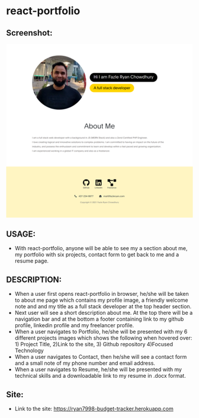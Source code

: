# react-portfolio

## Screenshot:
![](src/screenshot.png)

## USAGE:
- With react-portfolio, anyone will be able to see my a section about me, my portfolio with six projects, contact form to get back to me and a resume page.

## DESCRIPTION:
- When a user first opens react-portfolio in browser, he/she will be taken to about me page which contains my profile image, a friendly welcome note and and my title as a full stack developer at the top header section.
- Next user will see a short description about me. At the top there will be a navigation bar and at the bottom a footer containing link to my github profile, linkedin profile and my freelancer profile.
- When a user navigates to Portfolio, he/she will be presented with my 6 different projects images which shows the following when hovered over: 1) Project Title, 2)Link to the site, 3) Github repository 4)Focused Technology
- When a user navigates to Contact, then he/she will see a contact form and a small note of my phone number and email address. 
- When a user navigates to Resume, he/she will be presented with my technical skills and a downloadable link to my resume in .docx format.

## Site:
- Link to the site: https://ryan7998-budget-tracker.herokuapp.com
